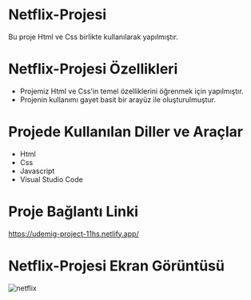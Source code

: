 # Netflix-Projesi

Bu proje Html ve Css birlikte kullanılarak yapılmıştır.





# Netflix-Projesi Özellikleri
<ul>
  <li> Projemiz Html ve Css'in temel özelliklerini öğrenmek için yapılmıştır.
</li>
 <li> Projenin kullanımı gayet basit bir arayüz ile oluşturulmuştur.</li>
</ul>

# Projede Kullanılan Diller ve Araçlar

<ul>
  <li>Html</li>
  <li>Css</li>
  <li> Javascript</li>
  <li>Visual Studio Code</li>
 
</ul>

# Proje Bağlantı Linki
https://udemig-project-11hs.netlify.app/


# Netflix-Projesi Ekran Görüntüsü
![netflix](https://github.com/mehmet-adgzl22/netflix-projesi/assets/169144147/5ed5dd02-5d70-406c-ad01-e6ba3a192ba2)

